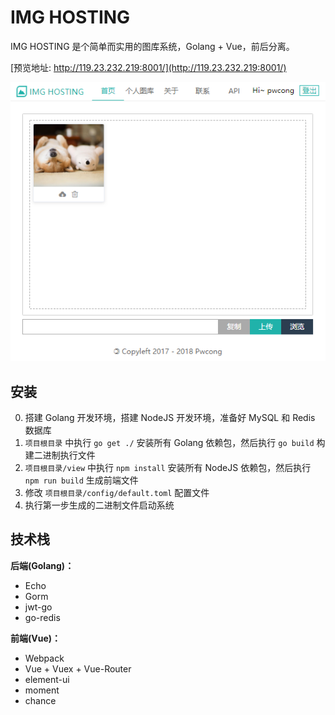 # IMG HOSTING

IMG HOSTING 是个简单而实用的图库系统，Golang + Vue，前后分离。

[预览地址: http://119.23.232.219:8001/](http://119.23.232.219:8001/)

![img](https://github.com/pwcong/SnapShot/blob/master/img-hosting/01.png?raw=true)

## 安装

0. 搭建 Golang 开发环境，搭建 NodeJS 开发环境，准备好 MySQL 和 Redis 数据库
1. `项目根目录` 中执行 `go get ./` 安装所有 Golang 依赖包，然后执行 `go build` 构建二进制执行文件
2. `项目根目录/view` 中执行 `npm install` 安装所有 NodeJS 依赖包，然后执行 `npm run build` 生成前端文件
3. 修改 `项目根目录/config/default.toml` 配置文件
4. 执行第一步生成的二进制文件启动系统

## 技术栈

**后端(Golang)：**
* Echo
* Gorm
* jwt-go
* go-redis

**前端(Vue)：**
* Webpack
* Vue + Vuex + Vue-Router
* element-ui
* moment
* chance